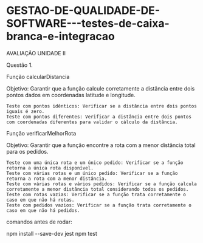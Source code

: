 # GESTAO-DE-QUALIDADE-DE-SOFTWARE---testes-de-caixa-branca-e-integracao
AVALIAÇÃO UNIDADE II

Questão 1.

Função calcularDistancia

Objetivo: Garantir que a função calcule corretamente a distância entre dois pontos dados em coordenadas latitude e longitude.

    Teste com pontos idênticos: Verificar se a distância entre dois pontos iguais é zero.
    Teste com pontos diferentes: Verificar a distância entre dois pontos com coordenadas diferentes para validar o cálculo da distância.
    

Função verificarMelhorRota

Objetivo: Garantir que a função encontre a rota com a menor distância total para os pedidos.

    Teste com uma única rota e um único pedido: Verificar se a função retorna a única rota disponível.
    Teste com várias rotas e um único pedido: Verificar se a função retorna a rota com a menor distância.
    Teste com várias rotas e vários pedidos: Verificar se a função calcula corretamente a menor distância total considerando todos os pedidos.
    Teste com rotas vazias: Verificar se a função trata corretamente o caso em que não há rotas.
    Teste com pedidos vazios: Verificar se a função trata corretamente o caso em que não há pedidos.


comandos antes de rodar: 

npm install --save-dev jest
npm test

